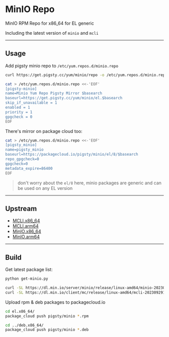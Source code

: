 # MinIO Repo

MinIO RPM Repo for x86_64 for EL generic

Including the latest version of `minio` and `mcli`


-------------------

## Usage

Add pigsty minio repo to `/etc/yum.repos.d/minio.repo`

```bash
curl https://get.pigsty.cc/yum/minio/repo -o /etc/yum.repos.d/minio.repo
```

```bash
cat > /etc/yum.repos.d/minio.repo <<-'EOF'
[pigsty-minio]
name=Minio Yum Repo Pigsty Mirror $basearch
baseurl=https://get.pigsty.cc/yum/minio/el.$basearch
skip_if_unavailable = 1
enabled = 1
priority = 1
gpgcheck = 0
EOF
```

There's mirror on package cloud too:

```bash
cat > /etc/yum.repos.d/minio.repo <<-'EOF'
[pigsty_minio]
name=pigsty_minio
baseurl=https://packagecloud.io/pigsty/minio/el/8/$basearch
repo_gpgcheck=0
gpgcheck=0
metadata_expire=86400
EOF
```

> don't worry about the `el/8` here, minio packages are generic and can be used on any EL version



-------------------

## Upstream

- [MCLI.x86_64](https://dl.min.io/client/mc/release/linux-amd64/)
- [MCLI.arm64](https://dl.min.io/client/mc/release/linux-arm64/)
- [MinIO.x86_64](https://dl.min.io/server/minio/release/linux-amd64/)
- [MinIO.arm64](https://dl.min.io/server/minio/release/linux-arm64/)


-------------------

## Build

Get latest package list:

```bash
python get-minio.py
```

```bash
curl -SL https://dl.min.io/server/minio/release/linux-amd64/minio-20230930070229.0.0.x86_64.rpm     -o  el.x86_64/minio-20230930070229.0.0.x86_64.rpm
curl -SL https://dl.min.io/client/mc/release/linux-amd64/mcli-20230929164122.0.0.x86_64.rpm         -o  el.x86_64/mcli-20230929164122.0.0.x86_64.rpm
```

Upload rpm & deb packages to packagecloud.io

```bash
cd el.x86_64/
package_cloud push pigsty/minio *.rpm

cd ../deb.x86_64/
package_cloud push pigsty/minio *.deb
```